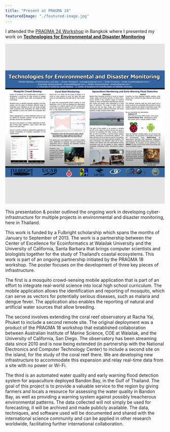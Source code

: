 ```yaml
---
title: "Present at PRAGMA 24"
featuredImage: "./featured-image.jpg"
---
```


I attended the [PRAGMA 24 Workshop](http://www.pragma-grid.net/meetings/pragma-24-presentations/) in Bangkok where I presented my work on **[Technologies for Environmental and Disaster Monitoring](/papers/Nekrasov_2013-03_PRAGMA24.pdf)**

<div class="img-left">
 <a href="/papers/Nekrasov_2013-03_PRAGMA24.pdf"><img src="featured-image.jpg" alt="Technologies for Environmental and Disaster Monitoring"/></a>
</div>


This presentation & poster outlined the ongoing work in developing cyber-infrastructure for multiple projects in environmental and disaster monitoring, here in Thailand. 

This work is funded by a Fulbright scholarship which spans the months of January to September of 2013. The work is a partnership between the Center of Excellence for Ecoinformatics at Walailak University and the University of California, Santa Barbara that brings computer scientists and biologists together for the study of Thailand’s coastal ecosystems. This work is part of an ongoing partnership initiated by the PRAGMA 18 workshop. The poster focuses on the development of three key pieces of infrastructure.

 
The first is a mosquito crowd-sensing mobile application that is part of an effort to integrate real-world science into local high school curriculum. The mobile application allows the identification and reporting of mosquito, which can serve as vectors for potentially serious diseases, such as malaria and dengue fever. The application also enables the reporting of natural and artificial water sources that allow breeding. 


The second involves extending the coral reef observatory at Racha Yai, Phuket to include a second remote site. The original deployment was a product of the PRAGMA 18 workshop that established collaboration between Australian Institute of Marine Science, COE at Walailak, and the University of California, San Diego. The observatory has been streaming data since 2010 and is now being extended (in partnership with the National Electronics and Computer Technology Center) to include a second site on the island, for the study of the coral reef there. We are developing new infrastructure to accommodate this expansion and relay real-time data from a site with no power or Wi-Fi.

 The third is an automated water quality and early warning flood detection system for aquaculture deployed Bandon Bay, in the Gulf of Thailand. The goal of this project is to provide a valuable service to the region by giving farmers and locals a resource for assessing the water quality in Bandon Bay, as well as providing a warning system against possibly treacherous environmental patterns. The data collected will not simply be used for forecasting, it will be archived and made publicly available. The data, techniques, and software used will be documented and shared with the international science community and can be applied in other research worldwide, facilitating further international collaboration.  


